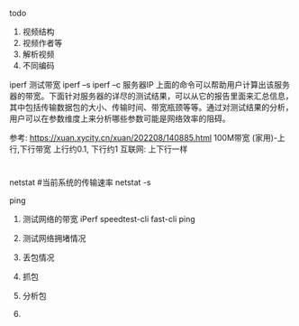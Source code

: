 todo 
1. 视频结构
2. 视频作者等
3. 解析视频
4. 不同编码

iperf 测试带宽
iperf –s 
iperf –c 服务器IP 
上面的命令可以帮助用户计算出该服务器的带宽。下面针对服务器的详尽的测试结果，可以从它的报告里面来汇总信息，其中包括传输数据包的大小、传输时间、带宽瓶颈等等。通过对测试结果的分析，用户可以在参数维度上来分析哪些参数可能是网络效率的阻碍。

参考: https://xuan.xycity.cn/xuan/202208/140885.html
100M带宽 (家用)-上行,下行带宽 上行约0.1, 下行约1
互联网: 上下行一样

#
netstat
#当前系统的传输速率
netstat -s

ping

1. 测试网络的带宽
  iPerf
  speedtest-cli
  fast-cli
  ping

2. 测试网络拥堵情况

3. 丢包情况

4. 抓包

5. 分析包

6.
